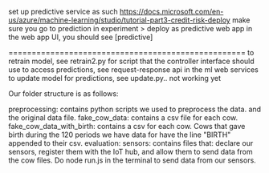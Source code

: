 set up predictive service as such https://docs.microsoft.com/en-us/azure/machine-learning/studio/tutorial-part3-credit-risk-deploy
make sure you go to prediction in experiment > deploy as predictive web app
in the web app UI, you should see [predictive]


===================================================
to retrain model, see retrain2.py for script that  the controller interface should use
to access predictions, see request-response api in the ml web services
to update model for predictions, see update.py.. not working yet

Our folder structure is as follows:

preprocessing: contains python scripts we used to preprocess the data. and the original data file.
fake_cow_data: contains a csv file for each cow.
fake_cow_data_with_birth: contains a csv for each cow. Cows that gave birth during the 120 periods we have data for have the line "BIRTH" appended to their csv.
evaluation: 
sensors: contains files that: declare our sensors, register them with the IoT hub, and allow them to send data from the cow files. Do node run.js in the terminal to send data from our sensors.

